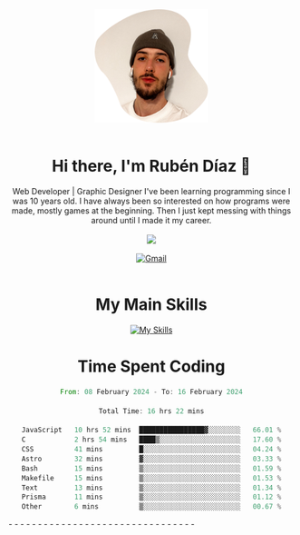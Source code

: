 <div align="center">
	<img height=200 width=200 src="./.img/yo_github_pfp.png" alt="Rubén Díaz" width=200/><br><br>
	
	
 # Hi there, I'm Rubén Díaz 👋

  Web Developer | Graphic Designer
  I've been learning programming since I was 10 years old. I have always been so interested on how programs were made, mostly games at the beginning. Then I just kept messing with things around until I made it my career.
  <br>
  <br>
  <a href="https://www.github.com/rubendiazzz" target="_blank" rel="noreferrer"><img
src="https://img.shields.io/github/followers/rubendiazzz?logo=github&style=for-the-badge&color=red" /></a>


  <a href="mailto:rubendfraga@gmail.com">![Gmail](https://img.shields.io/badge/Gmail-D14836?style=for-the-badge&logo=gmail&logoColor=white)</a><br><br>

  # My Main Skills
  [![My Skills](https://skillicons.dev/icons?i=js,html,css,tailwind,c,cpp,cs,react,nextjs,astro,mysql,mongo)](https://skillicons.dev)

# Time Spent Coding
<!--START_SECTION:waka-->

```rust
From: 08 February 2024 - To: 16 February 2024

Total Time: 16 hrs 22 mins

JavaScript   10 hrs 52 mins  ████████████████▓░░░░░░░░   66.01 %
C            2 hrs 54 mins   ████▒░░░░░░░░░░░░░░░░░░░░   17.60 %
CSS          41 mins         █░░░░░░░░░░░░░░░░░░░░░░░░   04.24 %
Astro        32 mins         ▓░░░░░░░░░░░░░░░░░░░░░░░░   03.33 %
Bash         15 mins         ▒░░░░░░░░░░░░░░░░░░░░░░░░   01.59 %
Makefile     15 mins         ▒░░░░░░░░░░░░░░░░░░░░░░░░   01.53 %
Text         13 mins         ▒░░░░░░░░░░░░░░░░░░░░░░░░   01.34 %
Prisma       11 mins         ▒░░░░░░░░░░░░░░░░░░░░░░░░   01.12 %
Other        6 mins          ▒░░░░░░░░░░░░░░░░░░░░░░░░   00.67 %
```

<!--END_SECTION:waka-->
</div>
-
-
-
-
-
-
-
-
-
-
-
-
-
-
-
-
-
-
-
-
-
-
-
-
-
-
-
-
-
-
-
-
